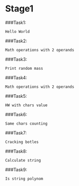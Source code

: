 # Stage1
###Task1:
````
Hello World
````
###Task2:
````
Math operations with 2 operands
````
###Task3:
````
Print random mass
````
###Task4:
````
Math operations with 2 operands
````
###Task5:
````
HW with chars value
````
###Task6:
````
Same chars counting
````
###Task7:
````
Cracking botles
````
###Task8:
````
Calculate string
````
###Task9:
````
Is string polynom 
````